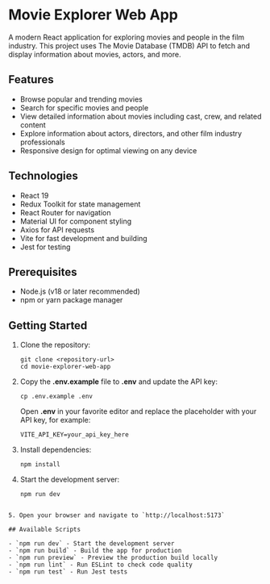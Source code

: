# Movie Explorer Web App

A modern React application for exploring movies and people in the film industry. This project uses The Movie Database (TMDB) API to fetch and display information about movies, actors, and more.

## Features

- Browse popular and trending movies
- Search for specific movies and people
- View detailed information about movies including cast, crew, and related content
- Explore information about actors, directors, and other film industry professionals
- Responsive design for optimal viewing on any device

## Technologies

- React 19
- Redux Toolkit for state management
- React Router for navigation
- Material UI for component styling
- Axios for API requests
- Vite for fast development and building
- Jest for testing

## Prerequisites

- Node.js (v18 or later recommended)
- npm or yarn package manager

## Getting Started

1. Clone the repository:
   ```
   git clone <repository-url>
   cd movie-explorer-web-app
   ```

2. Copy the **.env.example** file to **.env** and update the API key:
   ```
   cp .env.example .env
   ```
   Open **.env** in your favorite editor and replace the placeholder with your API key, for example:
   ```
   VITE_API_KEY=your_api_key_here
   ```

3. Install dependencies:
   ```
   npm install
   ```

4. Start the development server:
   ```
   npm run dev
   ```
```

5. Open your browser and navigate to `http://localhost:5173`

## Available Scripts

- `npm run dev` - Start the development server
- `npm run build` - Build the app for production
- `npm run preview` - Preview the production build locally
- `npm run lint` - Run ESLint to check code quality
- `npm run test` - Run Jest tests

